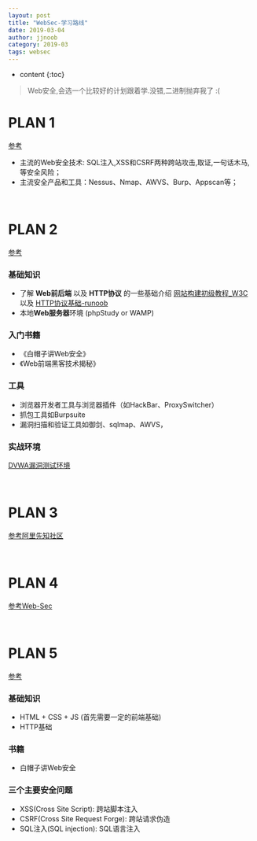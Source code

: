 ```yaml
---
layout: post
title: "WebSec-学习路线"
date: 2019-03-04
author: jjnoob
category: 2019-03
tags: websec
---
```


* content
{:toc}

> Web安全,会选一个比较好的计划跟着学.没错,二进制抛弃我了 :(


# PLAN 1
[参考](https://www.sec-wiki.com/skill)
 * 主流的Web安全技术: SQL注入,XSS和CSRF两种跨站攻击,取证,一句话木马,等安全风险； 
 * 主流安全产品和工具：Nessus、Nmap、AWVS、Burp、Appscan等；

<br/>

# PLAN 2
[参考](https://sosly.me/index.php/2017/07/17/studywebsec/)

### 基础知识

* 了解 **Web前后端** 以及 **HTTP协议** 的一些基础介绍 [网站构建初级教程_W3C](http://www.w3school.com.cn/web/index.asp) 以及 [HTTP协议基础-runoob](http://www.runoob.com/http/http-tutorial.html)
* 本地**Web服务器**环境 (phpStudy or WAMP)


### 入门书籍
* 《白帽子讲Web安全》
* 《Web前端黑客技术揭秘》

### 工具
* 浏览器开发者工具与浏览器插件（如HackBar、ProxySwitcher）
* 抓包工具如Burpsuite
* 漏洞扫描和验证工具如御剑、sqlmap、AWVS，

### 实战环境
[DVWA漏洞测试环境](http://www.dvwa.co.uk/)


<br/>

# PLAN 3

[参考阿里先知社区](https://xz.aliyun.com/t/2231)

<br/>


# PLAN 4

[参考Web-Sec](https://websec.readthedocs.io/zh/latest/index.html)

<br/>


# PLAN 5

[参考](https://alanli7991.github.io/2016/03/02/Web%E5%AE%89%E5%85%A8%E7%9F%A5%E8%AF%86%E5%AD%A6%E4%B9%A0%E5%92%8C%E6%80%BB%E7%BB%93/)

### 基础知识
* HTML + CSS + JS  (首先需要一定的前端基础)
* HTTP基础

### 书籍
* 白帽子讲Web安全

### 三个主要安全问题

* XSS(Cross Site Script): 跨站脚本注入
* CSRF(Cross Site Request Forge): 跨站请求伪造
* SQL注入(SQL injection): SQL语言注入



